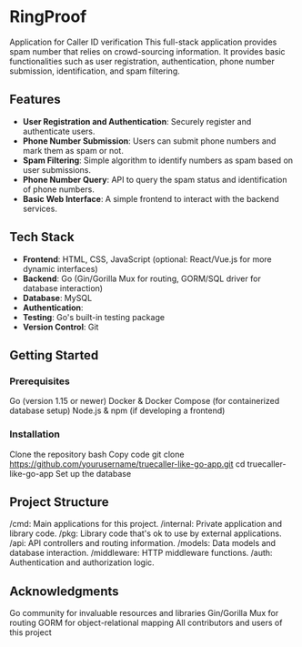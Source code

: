 # RingProof
Application for Caller ID verification
This full-stack application provides spam number that relies on crowd-sourcing information. It provides basic functionalities such as user registration, authentication, phone number submission, identification, and spam filtering.

## Features
- **User Registration and Authentication**: Securely register and authenticate users.
- **Phone Number Submission**: Users can submit phone numbers and mark them as spam or not.
- **Spam Filtering**: Simple algorithm to identify numbers as spam based on user submissions.
- **Phone Number Query**: API to query the spam status and identification of phone numbers.
- **Basic Web Interface**: A simple frontend to interact with the backend services.

## Tech Stack
- **Frontend**: HTML, CSS, JavaScript (optional: React/Vue.js for more dynamic interfaces)
- **Backend**: Go (Gin/Gorilla Mux for routing, GORM/SQL driver for database interaction)
- **Database**: MySQL
- **Authentication**:
- **Testing**: Go's built-in testing package
- **Version Control**: Git


## Getting Started
### Prerequisites
Go (version 1.15 or newer)
Docker & Docker Compose (for containerized database setup)
Node.js & npm (if developing a frontend)

### Installation
Clone the repository
bash
Copy code
git clone https://github.com/yourusername/truecaller-like-go-app.git
cd truecaller-like-go-app
Set up the database

## Project Structure
/cmd: Main applications for this project.
/internal: Private application and library code.
/pkg: Library code that's ok to use by external applications.
/api: API controllers and routing information.
/models: Data models and database interaction.
/middleware: HTTP middleware functions.
/auth: Authentication and authorization logic.

## Acknowledgments
Go community for invaluable resources and libraries
Gin/Gorilla Mux for routing
GORM for object-relational mapping
All contributors and users of this project
